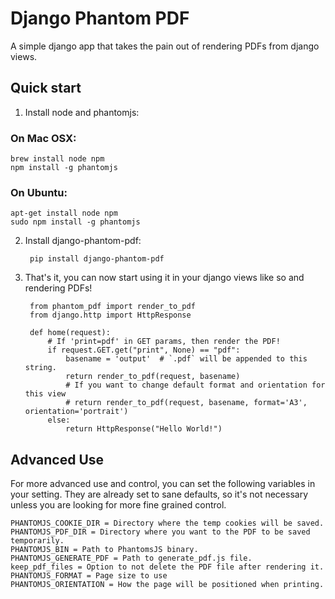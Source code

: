 Django Phantom PDF
==================

A simple django app that takes the pain out of rendering PDFs from django views.

Quick start
-----------

1. Install node and phantomjs:

### On Mac OSX:

    brew install node npm
    npm install -g phantomjs

### On Ubuntu:

    apt-get install node npm
    sudo npm install -g phantomjs


2. Install django-phantom-pdf:

		pip install django-phantom-pdf

3. That's it, you can now start using it in your django views like so and rendering PDFs!

	    from phantom_pdf import render_to_pdf
    	from django.http import HttpResponse

	    def home(request):
    	    # If 'print=pdf' in GET params, then render the PDF!
        	if request.GET.get("print", None) == "pdf":
            	basename = 'output'  # `.pdf` will be appended to this string.
	            return render_to_pdf(request, basename)
                # If you want to change default format and orientation for this view
                # return render_to_pdf(request, basename, format='A3', orientation='portrait')
    	    else:
        	    return HttpResponse("Hello World!")

Advanced Use
------------

For more advanced use and control, you can set the following variables in your setting.
They are already set to sane defaults, so it's not necessary unless you are looking for
more fine grained control.

    PHANTOMJS_COOKIE_DIR = Directory where the temp cookies will be saved.
    PHANTOMJS_PDF_DIR = Directory where you want to the PDF to be saved temporarily.
    PHANTOMJS_BIN = Path to PhantomsJS binary.
    PHANTOMJS_GENERATE_PDF = Path to generate_pdf.js file.
    keep_pdf_files = Option to not delete the PDF file after rendering it.
    PHANTOMJS_FORMAT = Page size to use
    PHANTOMJS_ORIENTATION = How the page will be positioned when printing.
